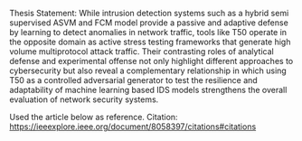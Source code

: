 Thesis Statement:
While intrusion detection systems such as a hybrid semi supervised ASVM and FCM model provide a passive and adaptive defense by learning to detect anomalies in network traffic, tools like T50 operate in the opposite domain as active stress testing frameworks that generate high volume multiprotocol attack traffic. Their contrasting roles of analytical defense and experimental offense not only highlight different approaches to cybersecurity but also reveal a complementary relationship in which using T50 as a controlled adversarial generator to test the resilience and adaptability of machine learning based IDS models strengthens the overall evaluation of network security systems.

Used the article below as reference. 
Citation: https://ieeexplore.ieee.org/document/8058397/citations#citations

